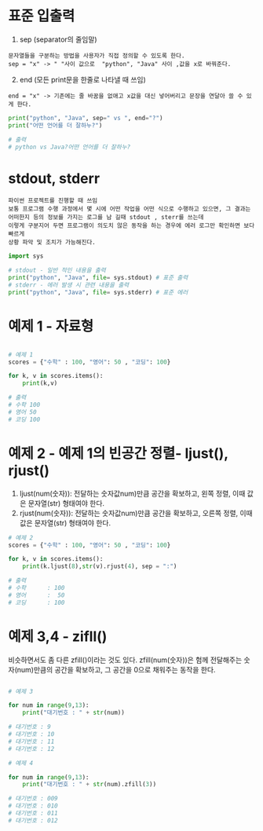 # 표준 입출력

1. sep (separator의 줄임말)
```
문자열들을 구분하는 방법을 사용자가 직접 정의할 수 있도록 한다.
sep = "x" -> " "사이 값으로  "python", "Java" 사이 ,값을 x로 바꿔준다.
```
2. end (모든 print문을 한줄로 나타낼 때 쓰임)
```
end = "x" -> 기존에는 줄 바꿈을 없애고 x값을 대신 넣어버리고 문장을 연달아 쓸 수 있게 한다.
```


``` python
print("python", "Java", sep=" vs ", end="?")
print("어떤 언어를 더 잘하누?")

# 출력
# python vs Java?어떤 언어를 더 잘하누?
```

# stdout, stderr
```
파이썬 프로젝트를 진행할 때 쓰임
보통 프로그램 수행 과정에서 몇 시에 어떤 작업을 어떤 식으로 수행하고 있으면, 그 결과는
어떠한지 등의 정보를 가지는 로그를 남 길때 stdout , sterr를 쓰는데
이렇게 구분지어 두면 프로그램이 의도치 않은 동작을 하는 경우에 에러 로그만 확인하면 보다 빠르게
상황 파악 및 조치가 가능해진다.
```
``` python
import sys

# stdout - 일반 적인 내용을 출력
print("python", "Java", file= sys.stdout) # 표준 출력
# stderr - 에러 발생 시 관련 내용을 출력
print("python", "Java", file= sys.stderr) # 표준 에러
```

# 예제 1 - 자료형
``` python

# 예제 1
scores = {"수학" : 100, "영어": 50 , "코딩": 100}

for k, v in scores.items():
    print(k,v)

# 출력
# 수학 100
# 영어 50
# 코딩 100
```

# 예제 2 - 예제 1의 빈공간 정렬- ljust(), rjust()

1. ljust(num(숫자)): 전달하는 숫자값num)만큼 공간을 확보하고, 왼쪽 정렬, 이때 값은 문자열(str) 형태여야 한다.
2. rjust(num(숫자)): 전달하는 숫자값num)만큼 공간을 확보하고, 오른쪽 정렬, 이때 값은 문자열(str) 형태여야 한다.
``` python
# 예제 2
scores = {"수학" : 100, "영어": 50 , "코딩": 100}

for k, v in scores.items():
    print(k.ljust(8),str(v).rjust(4), sep = ":")

# 출력
# 수학      : 100
# 영어      :  50
# 코딩      : 100

```

# 예제 3,4 - zifll()

비슷하면서도 좀 다른 zfill()이라는 것도 있다.
zfill(num(숫자))은 험께 전달해주는 숫자(num)만큼의 공간을 확보하고, 그 공간을 0으로 채워주는 동작을 한다.


``` python

# 예제 3

for num in range(9,13):
    print("대기번호 : " + str(num))

# 대기번호 : 9
# 대기번호 : 10
# 대기번호 : 11
# 대기번호 : 12

# 예제 4

for num in range(9,13):
    print("대기번호 : " + str(num).zfill(3))

# 대기번호 : 009
# 대기번호 : 010
# 대기번호 : 011
# 대기번호 : 012
```
